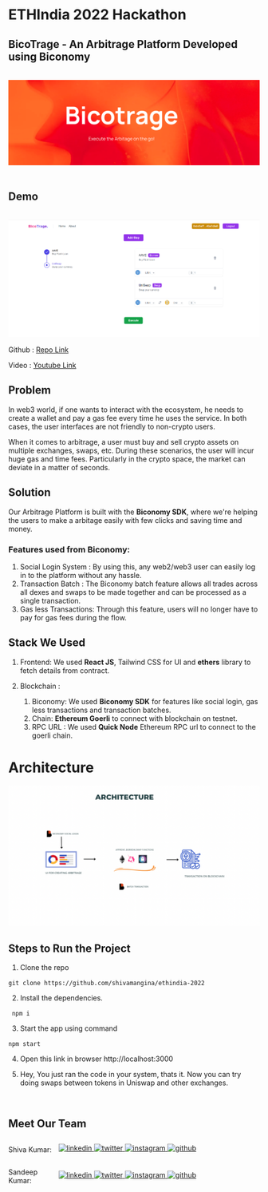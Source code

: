 # ETHIndia 2022 Hackathon

## BicoTrage - An Arbitrage Platform Developed using Biconomy

<br>
<img src="./src/assets/logo.png" />
<br>

<br>

## Demo

<br>
<img src="./src/assets/BicoTrage.png" />

<br>

Github : <a style="margin-bottom: 5px;" href="https://github.com/shivamangina/ethindia-2022" target="_blank"> Repo Link </a>

Video : <a style="margin-bottom: 5px;" href="https://github.com/shivamangina/ethindia-2022" target="_blank"> Youtube Link </a>

## Problem

In web3 world, if one wants to interact with the ecosystem, he needs to create a wallet and pay a gas fee every time he uses the service. In both cases, the user interfaces are not friendly to non-crypto users.

When it comes to arbitrage, a user must buy and sell crypto assets on multiple exchanges, swaps, etc. During these scenarios, the user will incur huge gas and time fees. Particularly in the crypto space, the market can deviate in a matter of seconds.

## Solution

Our Arbitrage Platform is built with the **Biconomy SDK**, where we're helping the users to make a arbitage easily with few clicks and saving time and money.

### Features used from Biconomy:

1. Social Login System : By using this, any web2/web3 user can easily log in to the platform without any hassle.
2. Transaction Batch : The Biconomy batch feature allows all trades across all dexes and swaps to be made together and can be processed as a single transaction.
3. Gas less Transactions: Through this feature, users will no longer have to pay for gas fees during the flow.

## Stack We Used

1. Frontend: We used **React JS**, Tailwind CSS for UI and **ethers** library to fetch details from contract.

2. Blockchain :
   1. Biconomy: We used **Biconomy SDK** for features like social login, gas less transactions and transaction batches.
   2. Chain: **Ethereum Goerli** to connect with blockchain on testnet.
   3. RPC URL : We used **Quick Node** Ethereum RPC url to connect to the goerli chain.

# Architecture

<img src="./src/assets/archi.png" />

<br>

## Steps to Run the Project

1. Clone the repo

```
git clone https://github.com/shivamangina/ethindia-2022
```

2. Install the dependencies.

```
 npm i
```

3. Start the app using command

```
npm start
```

4. Open this link in browser http://localhost:3000

5. Hey, You just ran the code in your system, thats it. Now you can try doing swaps between tokens in Uniswap and other exchanges.

<br>

## Meet Our Team

<div style="display: flex; justify-content: space-between; align-items: center;">
   <p style="flex:1">Shiva Kumar: </p>
   <div style="flex:4; justify-content: space-between;">
      <a href="https://www.linkedin.com/in/shivamangina/" target="_blank">
      <img src=https://img.shields.io/badge/linkedin-%2300acee.svg?color=405DE6&style=for-the-badge&logo=linkedin&logoColor=white alt=linkedin style="margin-bottom: 5px;" />
      </a>
      <a href="https://twitter.com/shivakmangina" target="_blank">
      <img src=https://img.shields.io/badge/twitter-%2300acee.svg?color=1DA1F2&style=for-the-badge&logo=twitter&logoColor=white alt=twitter style="margin-bottom: 5px;" />
      </a>
      <a href="https://www.instagram.com/shiva_mangina" target="_blank">
      <img src=https://img.shields.io/badge/instagram-%ff5851db.svg?color=C13584&style=for-the-badge&logo=instagram&logoColor=white alt=instagram style="margin-bottom: 5px;" />
      </a>
      <a href="https://github.com/shivamangina" target="_blank">
      <img src=https://img.shields.io/badge/GitHub-100000?style=for-the-badge&logo=github&logoColor=white alt=github style="margin-bottom: 5px;" />
      </a>
   </div>
</div>

<div style="display: flex; justify-content: space-between; align-items: center;">
   <p style="flex:1">Sandeep Kumar: </p>
   <div style="flex:4; justify-content: space-between;">
      <a href="https://www.linkedin.com/in/satyasandeep" target="_blank">
      <img src=https://img.shields.io/badge/linkedin-%2300acee.svg?color=405DE6&style=for-the-badge&logo=linkedin&logoColor=white alt=linkedin style="margin-bottom: 5px;" />
      </a>
      <a href="https://twitter.com/satyasandeep76" target="_blank">
      <img src=https://img.shields.io/badge/twitter-%2300acee.svg?color=1DA1F2&style=for-the-badge&logo=twitter&logoColor=white alt=twitter style="margin-bottom: 5px;" />
      </a>
      <a href="https://www.instagram.com/satyasandeep007" target="_blank">
      <img src=https://img.shields.io/badge/instagram-%ff5851db.svg?color=C13584&style=for-the-badge&logo=instagram&logoColor=white alt=instagram style="margin-bottom: 5px;" />
      </a>
      <a href="https://github.com/satyasandeep007" target="_blank">
      <img src=https://img.shields.io/badge/GitHub-100000?style=for-the-badge&logo=github&logoColor=white alt=github style="margin-bottom: 5px;" />
      </a>
   </div>
</div>
